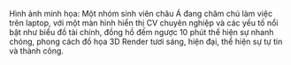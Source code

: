 Hình ảnh minh họa: Một nhóm sinh viên châu Á đang chăm chú làm việc trên laptop, với một màn hình hiển thị CV chuyên nghiệp và các yếu tố nổi bật như biểu đồ tài chính, đồng hồ đếm ngược 10 phút thể hiện sự nhanh chóng, phong cách đồ họa 3D Render tươi sáng, hiện đại, thể hiện sự tự tin và thành công.